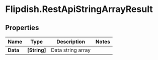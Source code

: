 # Flipdish.RestApiStringArrayResult

## Properties

Name | Type | Description | Notes
------------ | ------------- | ------------- | -------------
**Data** | **[String]** | Data string array | 


